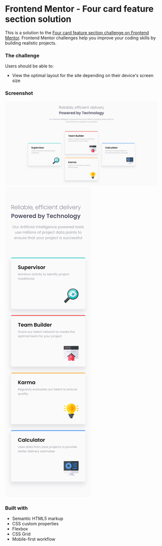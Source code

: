 # Frontend Mentor - Four card feature section solution

This is a solution to the [Four card feature section challenge on Frontend Mentor](https://www.frontendmentor.io/challenges/four-card-feature-section-weK1eFYK). Frontend Mentor challenges help you improve your coding skills by building realistic projects.

### The challenge

Users should be able to:

- View the optimal layout for the site depending on their device's screen size

### Screenshot

![](<./127.0.0.1_5500_index.html%20(1).png>)
![](./127.0.0.1_5500_index.html.png)

### Built with

- Semantic HTML5 markup
- CSS custom properties
- Flexbox
- CSS Grid
- Mobile-first workflow
